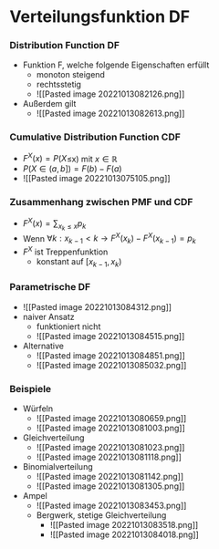 # Verteilungsfunktion DF
### Distribution Function DF
+ Funktion F, welche folgende Eigenschaften erfüllt
	+ monoton steigend
	+ rechtsstetig
	+ ![[Pasted image 20221013082126.png]]
+ Außerdem gilt
	+ ![[Pasted image 20221013082613.png]]

### Cumulative Distribution Function CDF
+ $F^X(x)=P(X$≤x) mit $x∈ℝ$
+ $P(X∈(a,b])=F(b)-F(a)$
+ ![[Pasted image 20221013075105.png]]

### Zusammenhang zwischen PMF und CDF
+ $F^X(x)=\sum_{x_k≤x}p_k$
+ Wenn $∀k:x_{k-1}<k→F^X(x_k)-F^X(x_{k-1})=p_k$
+ $F^X$ ist Treppenfunktion
	+ konstant auf $[x_{k-1},x_k)$

### Parametrische DF
+ ![[Pasted image 20221013084312.png]]
+ naiver Ansatz
	+ funktioniert nicht
	+ ![[Pasted image 20221013084515.png]]
+ Alternative
	+ ![[Pasted image 20221013084851.png]]
	+ ![[Pasted image 20221013085032.png]]

### Beispiele
+ Würfeln
	+ ![[Pasted image 20221013080659.png]]
	+ ![[Pasted image 20221013081003.png]]
+ Gleichverteilung
	+ ![[Pasted image 20221013081023.png]]
	+ ![[Pasted image 20221013081118.png]]
+ Binomialverteilung
	+ ![[Pasted image 20221013081142.png]]
	+ ![[Pasted image 20221013081305.png]]
+ Ampel
	+ ![[Pasted image 20221013083453.png]]
	+ Bergwerk, stetige Gleichverteilung
		+ ![[Pasted image 20221013083518.png]]
		+ ![[Pasted image 20221013084018.png]]
	